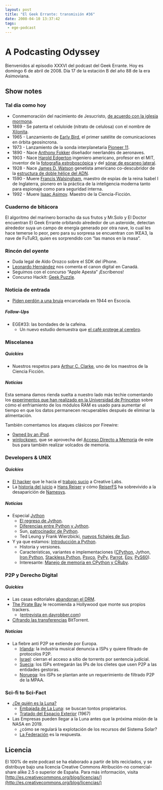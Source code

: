 ```yaml
---
layout: post
title: "El Geek Errante: transmisión #36"
date: 2008-04-10 13:37:42
tags:
 - ege-podcast
---
```


# A Podcasting Odyssey
Bienvenidos al episodio XXXVI del podcast del Geek Errante. Hoy es domingo 6 de abril de 2008. Día 17 de la estación B del año 88 de la era Asimoviana.

## Show notes

### Tal día como hoy
- Conmemoración del nacimiento de Jesucristo, [de acuerdo con la iglesia mormona](http://www.mrm.org/virgin-birth).
- 1869 - Se patenta el celuloide (nitrato de celulosa) con el nombre de [Xilonita](https://en.wikipedia.org/wiki/Celluloid).
- 1965 - Lanzamiento de [Early Bird](https://en.wikipedia.org/wiki/Intelsat_I), el primer satélite de comunicaciones en órbita geosíncrona.
- 1973 - Lanzamiento de la sonda interplanetaria [Pioneer 11](https://en.wikipedia.org/wiki/Pioneer_11).
- 1890 - Nace [Anthony Fokker](https://en.wikipedia.org/wiki/Anthony_Fokker) diseñador neerlandés de aeronaves.
- 1903 - Nace [Harold Edgerton](https://en.wikipedia.org/wiki/Harold_Eugene_Edgerton) ingeniero americano, profesor en el MIT, inventor de la [fotografía estroboscópica](http://techtv.mit.edu/collections/docedgertonvideo) y del [sónar de escaneo lateral](http://web.mit.edu/6.933/www/edgerton.html).
- 1928 - Nace [James D. Watson](https://en.wikipedia.org/wiki/James_Watson) genetista americano co-descubridor de la [estructura de doble hélice del ADN](https://en.wikipedia.org/wiki/DNA#/media/File:DNA_Structure%2BKey%2BLabelled.pn_NoBB.png).
- 1590 - Muere [Francis Walsingham](https://en.wikipedia.org/wiki/Francis_Walsingham), maestro de espías de la reina Isabel I de Inglaterra, pionero en la práctica de la inteligencia moderna tanto para espionaje como para seguridad interna.
- 1992 - Muere [Isaac Asimov](https://en.wikipedia.org/wiki/Isaac_Asimov). Maestro de la Ciencia-Ficción.

### Cuaderno de bitácora
El algoritmo del marinero borracho da sus frutos y Mr.Solo y El Doctor encuentran El Geek Errante orbitando alrededor de un asteroide, detectan alrededor suya un campo de energía generado por otra nave, lo cual les hace temerse lo peor, pero para su sorpresa se encuentran con IKEA3, la nave de FuTuR3, quien es sorprendido con “las manos en la masa”.

### Rincón del oyente
- Duda legal de Aldo Orozco sobre el SDK del iPhone.
- [Leonardo Hernández](http://www.pasionporelovoide.com/) nos comenta el canon digital en Canadá.
- Seguimos con el concurso “Apple Apesta” ¡Escríbenos!
- Concurso HackIt: [Geek Puzzle](http://web.archive.org/web/20080723134755/http://elgeekerrante.com/geek-puzzle/).

### Noticia de entrada
- [Piden perdón a una bruja](http://boingboing.net/2008/03/03/petitioners-seek-par.html) encarcelada en 1944 en Escocia.

##### Follow-Ups
- EGE#33: las bondades de la cafeina.
    - Un nuevo estudio demuestra que [el café protege al cerebro](http://news.bbc.co.uk/2/hi/health/7326839.stm).

### Miscelanea

##### Quickies
- Nuestros respetos para [Arthur C. Clarke](https://es.wikipedia.org/wiki/Arthur_C._Clarke), uno de los maestros de la Ciencia Ficción.

##### Noticias
Esta semana damos rienda suelta a nuestro lado más techie comentando los [experimentos que han realizado en la Universidad de Princeton](https://citp.princeton.edu/research/memory/) sobre cómo el enfriamiento de los módulos RAM es usado para aumentar el tiempo en que los datos permanecen recuperables después de eliminar la alimentación.

También comentamos los ataques clásicos por Firewire:
- [0wned by an iPod](http://web.archive.org/web/20080803180929/http://md.hudora.de/presentations/).
- [winlockpwn](http://web.archive.org/web/20080706125900/http://storm.net.nz/projects/16), que se aprovecha del [Acceso Directo a Memoria](https://en.wikipedia.org/wiki/Direct_memory_access) de este bus para también realizar volcados de memoria.

### Developers & UNIX

##### Quickies
- [El hacker](https://www.wired.com/2008/04/daniel_k-who-fi) que le hacía el [trabajo sucio](http://gadgets.boingboing.net/2008/03/31/creative-stops-hacke.html) a Creative Labs.
- La [historia del juicio](http://blog.sfgate.com/localnews/2008/07/09/hans-reiser-trial-july-9-2008/) a [Hans Reiser](https://en.wikipedia.org/wiki/Hans_Reiser) y cómo [ReiserFS](https://en.wikipedia.org/wiki/ReiserFS) ha sobrevivido a la desaparición de [Namesys](https://en.wikipedia.org/wiki/Namesys).

##### Noticias
- Especial [Jython](http://www.jython.org/)
    - [El regreso de Jython](http://headius.blogspot.com.es/2008/01/jythons-back-baby.html).
    - [Diferencias entre Python y Jython](http://www.jython.org/archive/21/docs/differences.html).
    - Sun, [patrocinador de Python](http://www.zdnet.com/article/pythons-future-looks-bright/).
    - Ted Leung y Frank Wierzbicki, [nuevos fichajes de Sun](http://www.javahispano.org/antiguo_javahispano_org/2008/3/6/sun-contrata-al-lider-del-proyecto-jython.html).
- Y ya que estamos: [Introducción a Python](https://www.python.org/doc/).
    -  Historia y versiones.
    - Características, variantes e implementaciones ([CPython](https://en.wikipedia.org/wiki/CPython), Jython, [Iron Python](https://github.com/IronLanguages/ironpython3), [Stackless Python](https://bitbucket.org/stackless-dev/stackless/wiki/Home), [Psyco](http://psyco.sourceforge.net/), [PyPy](http://pypy.org/), [Parrot](https://github.com/parrot/parrot/wiki/Languages), [Epy](https://code.google.com/archive/p/epy/), [PyS60](https://en.wikipedia.org/wiki/Python_for_S60)).
    - Interesante: [Manejo de memoria en CPython y CRuby](http://www.theserverside.com/news/thread.tss?thread_id=48965).

### P2P y Derecho Digital

##### Quickies
- Las casas editoriales [abandonan el DRM](https://news.slashdot.org/story/08/03/11/0633233/book-publishers-abandoning-drm).
- [The Pirate Bay](https://en.wikipedia.org/wiki/The_Pirate_Bay) le recomienda a Hollywood que monte sus propios trackers.
    - ([entrevista en dayrobber.com](https://www.youtube.com/watch?v=kEyZzb-u3oA))
- [Cifrando las transferencias](https://it.slashdot.org/story/08/02/16/0422249/bittorrent-devs-introduce-comcast-proof-encryption) BitTorrent.

##### Noticias
- La fiebre anti P2P se extiende por Europa.
    - [Irlanda](http://www.irishtimes.com/news/eircom-taken-to-court-over-illegal-music-downloads-1.819721): la industria musical denuncia a ISPs y quiere filtrado de protocolos P2P.
    - [Israel](https://torrentfreak.com/ifpi-forces-block-of-file-sharing-site-080306/): cierran el acceso a sitio de torrents por sentencia judicial.
    - [Suecia](http://www.thelocal.se/20080314/10474): los ISPs entregarán las IPs de los clietes que usen P2P a las entidades gestoras.
    - [Noruega](https://torrentfreak.com/isps-refuse-mpaa-request-080328/): los ISPs se plantan ante un requerimiento de filtrado P2P de la MPAA.

### Sci-fi to Sci-Fact
- [¿De quién es la Luna?](http://www.salon.com/2008/01/19/moon_real_estate/)
    - [Embajada de La Luna](http://www.lunarembassy.com/): se buscan tontos propietarios.
    - [Tratado del Espacio Exterior](https://en.wikipedia.org/wiki/Outer_Space_Treaty) (1967)
- Las Empresas pueden llegar a la Luna antes que la próxima misión de la NASA en 2019.
    - ¿cómo se regulará la explotación de los recursos del Sistema Solar?
    - [La Federación](http://memory-alpha.wikia.com/wiki/United_Federation_of_Planets) es la respuesta.

## Licencia
El 100% de este podcast se ha elaborado a partir de bits reciclados, y se distribuye bajo una licencia Creative Commons Atribución-no comercial-share alike 2.5 o superior de España. Para más información, visita [http://es.creativecommons.org/blog/licencias/](http://es.creativecommons.org/blog/licencias/)

